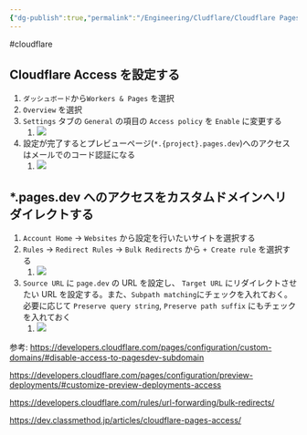 ```yaml
---
{"dg-publish":true,"permalink":"/Engineering/Cludflare/Cloudflare Pages の *.pages.dev のプレビューアクセスを無効にする/","created":"2024-12-24T00:27:29.210+09:00"}
---
```


#cloudflare 
## Cloudflare Access を設定する
1. `ダッシュボード`から`Workers & Pages` を選択
2. `Overview` を選択
3. `Settings` タブの `General` の項目の `Access policy` を `Enable` に変更する
	1. ![](/img/user/Engineering/Cludflare/Cloudflare-Pages-.pages.dev-access.png)
4. 設定が完了するとプレビューページ(`*.{project}.pages.dev`)へのアクセスはメールでのコード認証になる
	1. ![](/img/user/Engineering/Cludflare/Cloudflare-Pages-.pages.dev-access-01.png)

## \*.pages.dev へのアクセスをカスタムドメインへリダイレクトする
1. `Account Home` -> `Websites` から設定を行いたいサイトを選択する
2. `Rules` -> `Redirect Rules` -> `Bulk Redirects` から `+ Create rule` を選択する
	1. ![](/img/user/Engineering/Cludflare/Cloudflare-Pages-.pages.dev-access-03.png)
3. `Source URL` に `page.dev` の URL を設定し、 `Target URL` にリダイレクトさせたい URL を設定する。また、`Subpath matching`にチェックを入れておく。必要に応じて `Preserve query string`, `Preserve path suffix` にもチェックを入れておく
	1. ![](/img/user/Engineering/Cludflare/Cloudflare-Pages-.pages.dev-access-02.png)


参考:
https://developers.cloudflare.com/pages/configuration/custom-domains/#disable-access-to-pagesdev-subdomain

https://developers.cloudflare.com/pages/configuration/preview-deployments/#customize-preview-deployments-access

https://developers.cloudflare.com/rules/url-forwarding/bulk-redirects/

https://dev.classmethod.jp/articles/cloudflare-pages-access/